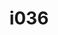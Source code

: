 ---
title: i036
text: Is your approach to problem-solving
options:
  a: 
    text: Step-by-step and methodical 
    dimension: J
  b:
    text: Open-ended and exploratory
    dimension: P
---